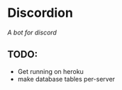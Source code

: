 # Discordion
*A bot for discord*

## TODO:
* Get running on heroku
* make database tables per-server